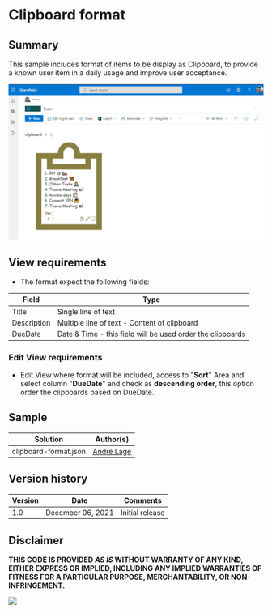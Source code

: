 # Clipboard format

## Summary
This sample includes format of items to be display as Clipboard, to provide a known user item in a daily usage and improve user acceptance.

![clipboard configuration](./assets/clipboard.gif)

## View requirements
- The format expect the following fields:

Field |Type
--------|---------
Title | Single line of text 
Description | Multiple line of text - Content of clipboard
DueDate | Date & Time - this field will be used order the clipboards

### Edit View requirements

- Edit View where format will be included, access to "**Sort**" Area and select column "**DueDate**" and check as **descending order**, this option order the clipboards based on DueDate.


## Sample

Solution|Author(s)
--------|---------
clipboard-format.json | [André Lage](https://twitter.com/aaclage)

## Version history

Version|Date|Comments
-------|----|--------
1.0|December 06, 2021|Initial release


## Disclaimer
**THIS CODE IS PROVIDED *AS IS* WITHOUT WARRANTY OF ANY KIND, EITHER EXPRESS OR IMPLIED, INCLUDING ANY IMPLIED WARRANTIES OF FITNESS FOR A PARTICULAR PURPOSE, MERCHANTABILITY, OR NON-INFRINGEMENT.**

<img src="https://telemetry.sharepointpnp.com/sp-dev-list-formatting/view-samples/clipboard-format" />